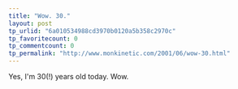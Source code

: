 ```yaml
---
title: "Wow. 30."
layout: post
tp_urlid: "6a010534988cd3970b0120a5b358c2970c"
tp_favoritecount: 0
tp_commentcount: 0
tp_permalink: "http://www.monkinetic.com/2001/06/wow-30.html"
---
```

Yes, I&#39;m 30(!) years old today. Wow.
